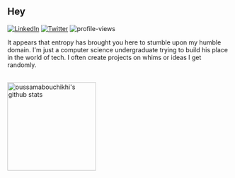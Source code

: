 ## Hey

[![LinkedIn](https://img.shields.io/badge/LinkedIn--_.svg?style=social&logo=linkedin)](https://www.linkedin.com/in/zoraiz-hassan/)
[![Twitter](https://img.shields.io/twitter/url/https/twitter.com/cloudposse.svg?style=social&label=Twitter)](https://twitter.com/SeriousSapien)
![profile-views](https://komarev.com/ghpvc/?username=TheZoraiz&label=Profile+Views)


It appears that entropy has brought you here to stumble upon my humble domain. I'm just a computer science undergraduate trying to build his place in the world of tech. I often create projects on whims or ideas I get randomly.

<br>

<img height = 200 align="center" src="https://github-readme-stats.vercel.app/api/top-langs/?username=TheZoraiz&show_icons=true&count_private=true&theme=dark&layout=compact&title_color=c9d1d9&text_color=8b949e&bg_color=0d1117&border_color=30363d" alt="oussamabouchikhi's github stats"/>
